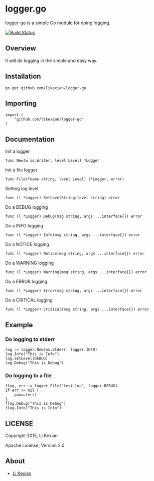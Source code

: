 # logger.go

logger-go is a simple Go module for doing logging.

[![Build Status](https://secure.travis-ci.org/likexian/logger-go.png)](https://secure.travis-ci.org/likexian/logger-go)

## Overview

It will do logging in the simple and easy way.

## Installation

    go get github.com/likexian/logger-go

## Importing

    import (
        "github.com/likexian/logger-go"
    )

## Documentation

Init a logger

    func New(w io.Writer, level Level) *Logger

Init a file logger

    func File(fname string, level Level) (*Logger, error)

Setting log level

    func (l *Logger) SetLevelString(level string) error

Do a DEBUG logging

    func (l *Logger) Debug(msg string, args ...interface{}) error

Do a INFO logging

    func (l *Logger) Info(msg string, args ...interface{}) error

Do a NOTICE logging

    func (l *Logger) Notice(msg string, args ...interface{}) error

Do a WARNING logging

    func (l *Logger) Warning(msg string, args ...interface{}) error

Do a ERROR logging

    func (l *Logger) Error(msg string, args ...interface{}) error

Do a CRITICAL logging

    func (l *Logger) Critical(msg string, args ...interface{}) error

## Example

### Do logging to stderr

    log := logger.New(os.Stderr, logger.INFO)
    log.Info("This is Info")
    log.SetLevel(DEBUG)
    log.Debug("This is Debug")

### Do logging to a file

    flog, err := logger.File("test.log", logger.DEBUG)
    if err != nil {
        panic(err)
    }
    flog.Debug("This is Debug")
    flog.Info("This is Info")

## LICENSE

Copyright 2015, Li Kexian

Apache License, Version 2.0

## About

- [Li Kexian](https://www.likexian.com/)

